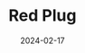---
date: 2024-02-17
title: 'Red Plug'
description: 'Red Plug is a custom web development consulting firm'
image: '/images/content/projects/redplug.png'
link: 'https://redplug.com.mx'
---